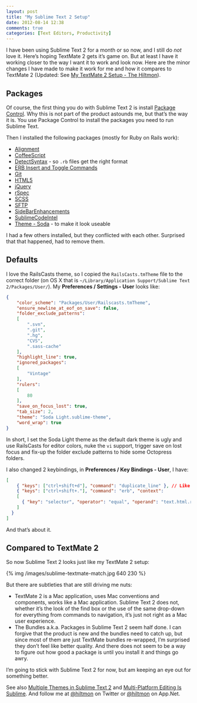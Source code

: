 ```yaml
---
layout: post
title: "My Sublime Text 2 Setup"
date: 2012-08-14 12:38
comments: true
categories: [Text Editors, Productivity]
---
```


I have been using Sublime Text 2 for a month or so now, and I still do *not* love it. Here’s hoping TextMate 2 gets it’s game on. But at least I have it working closer to the way I want it to work and look now. Here are the minor changes I have made to make it work for me and how it compares to TextMate 2  <span class="light">(Updated: See [My TextMate 2 Setup - The Hiltmon](https://hiltmon.com/blog/2013/04/15/my-textmate-2-setup/)).</span>

## Packages

Of course, the first thing you do with Sublime Text 2 is install [Package Control](http://wbond.net/sublime_packages/package_control). Why this is not part of the product astounds me, but that’s the way it is. You use Package Control to install the packages you need to run Sublime Text.

Then I installed the following packages (mostly for Ruby on Rails work):

* [Alignment](http://wbond.net/sublime_packages/alignment)
* [CoffeeScript](https://github.com/Xavura/CoffeeScript-Sublime-Plugin)
* [DetectSyntax](https://github.com/phillipkoebbe/DetectSyntax) - so `.rb` files get the right format
* [ERB Insert and Toggle Commands](https://github.com/eddorre/SublimeERB)
* [Git](https://github.com/kemayo/sublime-text-2-git)
* [HTML5](https://github.com/mrmartineau/HTML5)
* [jQuery](https://github.com/mrmartineau/jQuery)
* [rSpec](https://github.com/SublimeText/RSpec)
* [SCSS](https://github.com/kuroir/SCSS.tmbundle)
* [SFTP](http://wbond.net/sublime_packages/sftp)
* [SideBarEnhancements](https://github.com/titoBouzout/SideBarEnhancements/)
* [SublimeCodeIntel](https://github.com/Kronuz/SublimeCodeIntel)
* [Theme - Soda](https://github.com/buymeasoda/soda-theme/) - to make it look useable

I had a few others installed, but they conflicted with each other. Surprised that that happened, had to remove them.

## Defaults

I love the RailsCasts theme, so I copied the `RailsCasts.tmTheme` file to the correct folder (on OS X that is `~/Library/Application Support/Sublime Text 2/Packages/User/`). My **Preferences / Settings - User** looks like:

``` json
{
	"color_scheme": "Packages/User/Railscasts.tmTheme",
	"ensure_newline_at_eof_on_save": false,
	"folder_exclude_patterns":
	[
		".svn",
		".git",
		".hg",
		"CVS",
		".sass-cache"
	],
	"highlight_line": true,
	"ignored_packages":
	[
		"Vintage"
	],
	"rulers":
	[
		80
	],
	"save_on_focus_lost": true,
	"tab_size": 2,
	"theme": "Soda Light.sublime-theme",
	"word_wrap": true
}
```

In short, I set the Soda Light theme as the default dark theme is ugly and use RailsCasts for editor colors, nuke the `vi` support, trigger save on lost focus and fix-up the folder exclude patterns to hide some Octopress folders.

I also changed 2 keybindings, in **Preferences / Key Bindings - User**, I have:

``` json
[
	{ "keys": ["ctrl+shift+d"], "command": "duplicate_line" }, // Like TextMate and BBedit
	{ "keys": ["ctrl+shift+."], "command": "erb", "context":
    [
      { "key": "selector", "operator": "equal", "operand": "text.html.ruby, text.haml, source.yaml, source.css, source.scss, source.js, source.coffee" }
    ]
  }
]
```

And that’s about it.

## Compared to TextMate 2

So now Sublime Text 2 looks just like my TextMate 2 setup:

{% img /images/sublime-textmate-match.jpg 640 230 %}

But there are subtleties that are still driving me nuts:

* TextMate 2 is a Mac application, uses Mac conventions and components, works like a Mac application. Sublime Text 2 does not, whether it’s the look of the find box or the use of the same drop-down for everything from commands to navigation, it’s just not right as a Mac user experience.
* The Bundles a.k.a. Packages in Sublime Text 2 seem half done. I can forgive that the product is new and the bundles need to catch up, but since most of them are just TextMate bundles re-wrapped, I’m surprised they don’t feel like better quality. And there does not seem to be a way to figure out how good a package is until you install it and things go awry.

I’m going to stick with Sublime Text 2 for now, but am keeping an eye out for something better.

See also [Multiple Themes in Sublime Text 2](https://hiltmon.com/blog/2012/11/07/multiple-themes-in-sublime-text-2/) and [Multi-Platform Editing Is Sublime](https://hiltmon.com/blog/2012/11/26/multi-platform-editing-is-sublime/). And follow me at [@hiltmon](https://https://twitter.com/hiltmon) on Twitter or [@hiltmon](https://alpha.app.net/hiltmon) on App.Net.
